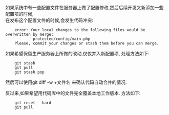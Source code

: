 如果系统中有一些配置文件在服务器上做了配置修改,然后后续开发又新添加一些配置项的时候,   
在发布这个配置文件的时候,会发生代码冲突:   

        error: Your local changes to the following files would be overwritten by merge:   
                protected/config/main.php   
        Please, commit your changes or stash them before you can merge.   

如果希望保留生产服务器上所做的改动,仅仅并入新配置项, 处理方法如下:   

        git stash   
        git pull   
        git stash pop   
   
然后可以使用git diff -w +文件名 来确认代码自动合并的情况.   


反过来,如果希望用代码库中的文件完全覆盖本地工作版本. 方法如下:   

        git reset --hard
        git pull
